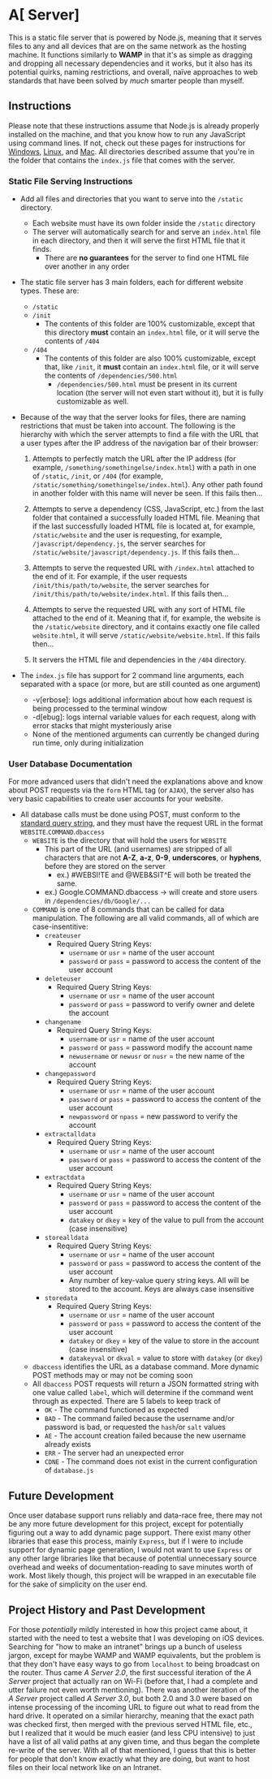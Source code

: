 # A[ Server]
This is a static file server that is powered by Node.js, meaning that it serves files to any and all devices that are on the same network as the hosting machine. It functions similarly to **WAMP** in that it's as simple as dragging and dropping all necessary dependencies and it works, but it also has its potential quirks, naming restrictions, and overall, naïve approaches to web standards that have been solved by *much* smarter people than myself.

## Instructions
Please note that these instructions assume that Node.js is already properly installed on the machine, and that you know how to run any JavaScript using command lines. If not, check out these pages for instructions for [Windows](http://blog.teamtreehouse.com/install-node-js-npm-windows), [Linux](http://blog.teamtreehouse.com/install-node-js-npm-linux), and [Mac](http://blog.teamtreehouse.com/install-node-js-npm-mac). All directories described assume that you're in the folder that contains the `index.js` file that comes with the server.

### Static File Serving Instructions
* Add all files and directories that you want to serve into the `/static` directory.
  * Each website must have its own folder inside the `/static` directory
  * The server will automatically search for and serve an `index.html` file in each directory, and then it will serve the first HTML file that it finds.
    * There are **no guarantees** for the server to find one HTML file over another in any order

* The static file server has 3 main folders, each for different website types. These are:
  * `/static`
  * `/init`
    * The contents of this folder are 100% customizable, except that this directory **must** contain an `index.html` file, or it will serve the contents of `/404`
  * `/404`
    * The contents of this folder are also 100% customizable, except that, like `/init`, it **must** contain an `index.html` file, or it will serve the contents of `/dependencies/500.html`
      * `/dependencies/500.html` must be present in its current location (the server will not even start without it), but it is fully customizable as well.

* Because of the way that the server looks for files, there are naming restrictions that must be taken into account. The following is the hierarchy with which the server attempts to find a file with the URL that a user types after the IP address of the navigation bar of their browser:
  1. Attempts to perfectly match the URL after the IP address (for example, `/something/somethingelse/index.html`) with a path in one of `/static`, `/init`, or `/404` (for example, `/static/something/somethingelse/index.html`). Any other path found in another folder with this name will never be seen. If this fails then...

  2. Attempts to serve a dependency (CSS, JavaScript, etc.) from the last folder that contained a successfully loaded HTML file. Meaning that if the last successfully loaded HTML file is located at, for example, `/static/website` and the user is requesting, for example, `/javascript/dependency.js`, the server searches for `/static/website/javascript/dependency.js`. If this fails then...

  3. Attempts to serve the requested URL with `/index.html` attached to the end of it. For example, if the user requests `/init/this/path/to/website`, the server searches for `/init/this/path/to/website/index.html`. If this fails then...

  4. Attempts to serve the requested URL with any sort of HTML file attached to the end of it. Meaning that if, for example, the website is the `/static/website` directory, and it contains exactly one file called `website.html`, it will serve `/static/website/website.html`. If this fails then...

  5. It servers the HTML file and dependencies in the `/404` directory.

* The `index.js` file has support for 2 command line arguments, each separated with a space (or more, but are still counted as one argument)
  * -v[erbose]: logs additional information about how each request is being processed to the terminal window
  * -d[ebug]: logs internal variable values for each request, along with error stacks that might mysteriously arise
  * None of the mentioned arguments can currently be changed during run time, only during initialization

### User Database Documentation
For more advanced users that didn't need the explanations above and know about POST requests via the `form` HTML tag (or `AJAX`), the server also has very basic capabilities to create user accounts for your website.
* All database calls must be done using POST, must conform to the [standard query string](https://en.wikipedia.org/wiki/Query_string), and they must have the request URL in the format `WEBSITE`.`COMMAND`.`dbaccess`
  * `WEBSITE` is the directory that will hold the users for `WEBSITE`
    * This part of the URL (and usernames) are stripped of all characters that are not **A-Z**, **a-z**, **0-9**, **underscores**, or **hyphens**, before they are stored on the server
      * ex.) #WEBSI!TE and @WEB&SIT^E will both be treated the same.
    * ex.) Google.COMMAND.dbaccess -> will create and store users in `/dependencies/db/Google/...`
  * `COMMAND` is one of 8 commands that can be called for data manipulation. The following are all valid commands, all of which are case-insentitive:
    * `createuser`
      * Required Query String Keys:
        * `username` or `usr` = name of the user account
        * `password` or `pass` = password to access the content of the user account
    * `deleteuser`
      * Required Query String Keys:
        * `username` or `usr` = name of the user account
        * `password` or `pass` = password to verify owner and delete the account
    * `changename`
      * Required Query String Keys:
        * `username` or `usr` = name of the user account
        * `password` or `pass` = password modify the account name
        * `newusername` or `newusr` or `nusr` = the new name of the account
    * `changepassword`
      * Required Query String Keys:
        * `username` or `usr` = name of the user account
        * `password` or `pass` = password to access the content of the user account
        * `newpassword` or `npass` = new password to verify the account
    * `extractalldata`
      * Required Query String Keys:
        * `username` or `usr` = name of the user account
        * `password` or `pass` = password to access the content of the user account
    * `extractdata`
      * Required Query String Keys:
        * `username` or `usr` = name of the user account
        * `password` or `pass` = password to access the content of the user account
        * `datakey` or `dkey` = key of the value to pull from the account (case insensitive)
    * `storealldata`
      * Required Query String Keys:
        * `username` or `usr` = name of the user account
        * `password` or `pass` = password to access the content of the user account
        * Any number of key-value query string keys. All will be stored to the account. Keys are always case insensitive
    * `storedata`
      * Required Query String Keys:
        * `username` or `usr` = name of the user account
        * `password` or `pass` = password to access the content of the user account
        * `datakey` or `dkey` = key of the value to store in the account (case insensitive)
        * `datakeyval` or `dkval` = value to store with `datakey` (or `dkey`)
  * `dbaccess` identifies the URL as a database command. More dynamic POST methods may or may not be coming soon
  * All `dbaccess` POST requests will return a JSON formatted string with one value called `label`, which will determine if the command went through as expected. There are 5 labels to keep track of
    * `OK`   - The command functioned as expected
    * `BAD`  - The command failed because the username and/or password is bad, or requested the `hash`/or `salt` values
    * `AE`   - The account creation failed because the new username already exists
    * `ERR`  - The server had an unexpected error
    * `CDNE` - The command does not exist in the current configuration of `database.js`

## Future Development
Once user database support runs reliably and data-race free, there may not be any more future development for this project, except for potentially figuring out a way to add dynamic page support. There exist many other libraries that ease this process, mainly `Express`, but if I were to include support for dynamic page generation, I would not want to use `Express` or any other large libraries like that because of potential unnecessary source overhead and weeks of documentation-reading to save minutes worth of work. Most likely though, this project will be wrapped in an executable file for the sake of simplicity on the user end.

## Project History and Past Development
For those *potentially* mildly interested in how this project came about, it started with the need to test a website that I was developing on iOS devices. Searching for "how to make an intranet" brings up a bunch of useless jargon, except for maybe WAMP and WAMP equivalents, but the problem is that they don't have easy ways to go from `localhost` to being broadcast on the router. Thus came *A Server 2.0*, the first successful iteration of the *A Server* project that actually ran on Wi-Fi (before that, I had a complete and utter failure not even worth mentioning). There was another iteration of the *A Server* project called *A Server 3.0*, but both 2.0 and 3.0 were based on intense processing of the incoming URL to figure out what to read from the hard drive. It operated on a similar hierarchy, meaning that the exact path was checked first, then merged with the previous served HTML file, etc., but I realized that it would be much easier (and less CPU intensive) to just have a list of all valid paths at any given time, and thus began the complete re-write of the server. With all of that mentioned, I guess that this is better for people that don't know exactly what they are doing, but want to host files on their local network like on an Intranet.